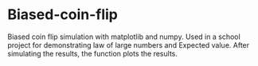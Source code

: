 # Biased-coin-flip
Biased coin flip simulation with matplotlib and numpy. Used in a school project for demonstrating law of large numbers and Expected value. After simulating the results, the function plots the results. 
